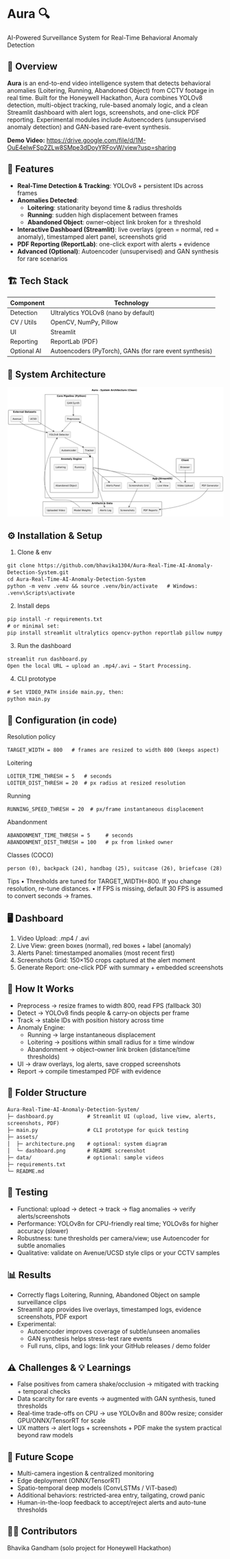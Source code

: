# Aura 🔍
AI-Powered Surveillance System for Real-Time Behavioral Anomaly Detection

## 🌟 Overview
**Aura** is an end-to-end video intelligence system that detects behavioral anomalies (Loitering, Running, Abandoned Object) from CCTV footage in real time. Built for the Honeywell Hackathon, Aura combines YOLOv8 detection, multi-object tracking, rule-based anomaly logic, and a clean Streamlit dashboard with alert logs, screenshots, and one-click PDF reporting. Experimental modules include Autoencoders (unsupervised anomaly detection) and GAN-based rare-event synthesis.

**Demo Video:** https://drive.google.com/file/d/1M-OuE4elwFSp2ZLw8SMpe3dDoyYRFovW/view?usp=sharing  

## 🚀 Features
- **Real-Time Detection & Tracking**: YOLOv8 + persistent IDs across frames  
- **Anomalies Detected**:
  - **Loitering**: stationarity beyond time & radius thresholds
  - **Running**: sudden high displacement between frames
  - **Abandoned Object**: owner–object link broken for ≥ threshold
- **Interactive Dashboard (Streamlit)**: live overlays (green = normal, red = anomaly), timestamped alert panel, screenshots grid
- **PDF Reporting (ReportLab)**: one-click export with alerts + evidence
- **Advanced (Optional)**: Autoencoder (unsupervised) and GAN synthesis for rare scenarios

## 🏗️ Tech Stack
| Component | Technology |
|---|---|
| Detection | Ultralytics YOLOv8 (nano by default) |
| CV / Utils | OpenCV, NumPy, Pillow |
| UI | Streamlit |
| Reporting | ReportLab (PDF) |
| Optional AI | Autoencoders (PyTorch), GANs (for rare event synthesis) |

## 📐 System Architecture
![System Architecture](files/sysarch.png)

## ⚙️ Installation & Setup
1) Clone & env
```
git clone https://github.com/bhavika1304/Aura-Real-Time-AI-Anomaly-Detection-System.git
cd Aura-Real-Time-AI-Anomaly-Detection-System
python -m venv .venv && source .venv/bin/activate   # Windows: .venv\Scripts\activate
```

2) Install deps
```
pip install -r requirements.txt
# or minimal set:
pip install streamlit ultralytics opencv-python reportlab pillow numpy
```

3) Run the dashboard
```
streamlit run dashboard.py
Open the local URL → upload an .mp4/.avi → Start Processing.
```

4) CLI prototype 
```
# Set VIDEO_PATH inside main.py, then:
python main.py
```

## 🔧 Configuration (in code)

Resolution policy
```
TARGET_WIDTH = 800   # frames are resized to width 800 (keeps aspect)
```
Loitering
```
LOITER_TIME_THRESH = 5   # seconds
LOITER_DIST_THRESH = 20  # px radius at resized resolution
```
Running
```
RUNNING_SPEED_THRESH = 20  # px/frame instantaneous displacement
```
Abandonment
```
ABANDONMENT_TIME_THRESH = 5     # seconds
ABANDONMENT_DIST_THRESH = 100   # px from linked owner
```
Classes (COCO)
```
person (0), backpack (24), handbag (25), suitcase (26), briefcase (28)
```
Tips
• Thresholds are tuned for TARGET_WIDTH=800. If you change resolution, re-tune distances.
• If FPS is missing, default 30 FPS is assumed to convert seconds → frames.

## 🖥️ Dashboard

1. Video Upload: .mp4 / .avi
2. Live View: green boxes (normal), red boxes + label (anomaly)
3. Alerts Panel: timestamped anomalies (most recent first)
4. Screenshots Grid: 150×150 crops captured at the alert moment
5. Generate Report: one-click PDF with summary + embedded screenshots

## 🧠 How It Works 
- Preprocess → resize frames to width 800, read FPS (fallback 30)
- Detect → YOLOv8 finds people & carry-on objects per frame
- Track → stable IDs with position history across time
- Anomaly Engine:
  - Running → large instantaneous displacement
  - Loitering → positions within small radius for ≥ time window
  - Abandonment → object–owner link broken (distance/time thresholds)
- UI → draw overlays, log alerts, save cropped screenshots
- Report → compile timestamped PDF with evidence

## 📂 Folder Structure 
```
Aura-Real-Time-AI-Anomaly-Detection-System/
├─ dashboard.py           # Streamlit UI (upload, live view, alerts, screenshots, PDF)
├─ main.py                # CLI prototype for quick testing
├─ assets/
│  ├─ architecture.png    # optional: system diagram
│  └─ dashboard.png       # README screenshot
├─ data/                  # optional: sample videos
├─ requirements.txt
└─ README.md
```

## 🧪 Testing

- Functional: upload → detect → track → flag anomalies → verify alerts/screenshots
- Performance: YOLOv8n for CPU-friendly real time; YOLOv8s for higher accuracy (slower)
- Robustness: tune thresholds per camera/view; use Autoencoder for subtle anomalies
- Qualitative: validate on Avenue/UCSD style clips or your CCTV samples

## 📊 Results 

- Correctly flags Loitering, Running, Abandoned Object on sample surveillance clips
- Streamlit app provides live overlays, timestamped logs, evidence screenshots, PDF export
- Experimental:
  - Autoencoder improves coverage of subtle/unseen anomalies
  - GAN synthesis helps stress-test rare events
  - Full runs, clips, and logs: link your GitHub releases / demo folder

## ⚠️ Challenges & 💡 Learnings

- False positives from camera shake/occlusion → mitigated with tracking + temporal checks
- Data scarcity for rare events → augmented with GAN synthesis, tuned thresholds
- Real-time trade-offs on CPU → use YOLOv8n and 800w resize; consider GPU/ONNX/TensorRT for scale
- UX matters → alert logs + screenshots + PDF make the system practical beyond raw models

## 🔭 Future Scope

- Multi-camera ingestion & centralized monitoring
- Edge deployment (ONNX/TensorRT)
- Spatio-temporal deep models (ConvLSTMs / ViT-based)
- Additional behaviors: restricted-area entry, tailgating, crowd panic
- Human-in-the-loop feedback to accept/reject alerts and auto-tune thresholds

## 👩‍💻 Contributors
Bhavika Gandham (solo project for Honeywell Hackathon)
